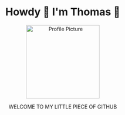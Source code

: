 <h1 align = "center">Howdy 👋 I'm Thomas 🤠</h1>
<p align = "center"><img src="https://github.com/fitzwebdev/fitzwebdev/blob/master/Thomas2.jpg" alt ="Profile Picture" width = "200px" height = "200px" border-width = "3px" border-style = "solid" border-color = "#000000" border-radius = "10px"/> </p>
<p align = "center">WELCOME TO MY LITTLE PIECE OF GITHUB</P>

<!--
**fitzwebdev/fitzwebdev** is a ✨ _special_ ✨ repository because its `README.md` (this file) appears on your GitHub profile.

Here are some ideas to get you started:

- 🔭 I’m currently working on ...
- 🌱 I’m currently learning ...
- 👯 I’m looking to collaborate on ...
- 🤔 I’m looking for help with ...
- 💬 Ask me about ...
- 📫 How to reach me: ...
- 😄 Pronouns: ...
- ⚡ Fun fact: ...
-->
